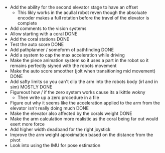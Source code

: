 - Add the ability for the second elevator stage to have an offset
  - This likly works in the acullal robot reven though the absoluate encoder makes a full rotation before the travel of the elevator is complete
- Add comments to the vision systems
- Allow starting with a coral DONE
- Add the coral stations DONE
- Test the auto score DONE
- Add pathplanner / someform of pathfinding  DONE
- Add a system to cap the max acceleration while driving
- Make the piece animation system so it uses a part in the robot so it remains perfectly siyned with the robots movement
- Make the auto score smoother (jolt when transitioning mid movement) DONE
- Add safty limits so you can't clip the arm into the robots body (irl and in sim) MOSTLY DONE
- Figureout how / if the zero system works cause its a lkittle wokny
  - Then write up a zero procedure in a file
- Figure out why it seems like the acceleration applied to the arm from the elevator isn't really doing much  DONE
- Make the elevator also affected by the corals weight  DONE
- Make the arm calculation more realistic as the coral being far out would exert more force
- Add higher width deadband for the right joystick
- Improve the arm weight aproximation based on the distance from the pivot
- Look into using the IMU for pose estimation